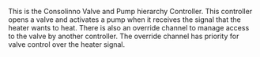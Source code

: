 This is the Consolinno Valve and Pump hierarchy Controller.
This controller opens a valve and activates a pump when it receives the signal that the heater wants to heat.
There is also an override channel to manage access to the valve by another controller. The override channel
has priority for valve control over the heater signal.

